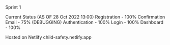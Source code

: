  Sprint 1

 Current Status (AS OF 28 Oct 2022 13:00)
 Registration - 100%
 Confirmation Email - 75% (DEBUGGING)
 Authentication - 100%
 Login - 100%
 Dashboard - 100%

 Hosted on Netlify
  child-safety.netlify.app